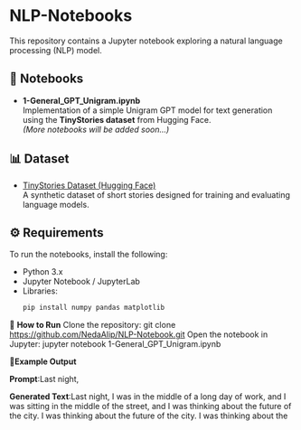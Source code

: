 # NLP-Notebooks

This repository contains a Jupyter notebook exploring a natural language processing (NLP) model.

## 📂 Notebooks
- **1-General_GPT_Unigram.ipynb**  
  Implementation of a simple Unigram GPT model for text generation using the **TinyStories dataset** from Hugging Face.  
  *(More notebooks will be added soon...)*

## 📊 Dataset
- [TinyStories Dataset (Hugging Face)](https://huggingface.co/datasets/roneneldan/TinyStories)  
  A synthetic dataset of short stories designed for training and evaluating language models.

## ⚙️ Requirements
To run the notebooks, install the following:
- Python 3.x
- Jupyter Notebook / JupyterLab
- Libraries:
  ```bash
  pip install numpy pandas matplotlib

🚀 **How to Run**
Clone the repository:  git clone https://github.com/NedaAlip/NLP-Notebook.git
Open the notebook in Jupyter: jupyter notebook 1-General_GPT_Unigram.ipynb

📝**Example Output**

**Prompt**:Last night,

**Generated Text**:Last night, I was in the middle of a long day of work, and I was sitting in the middle of the street, 
and I was thinking about the future of the city. I was thinking about the future of the city. 
I was thinking about the


